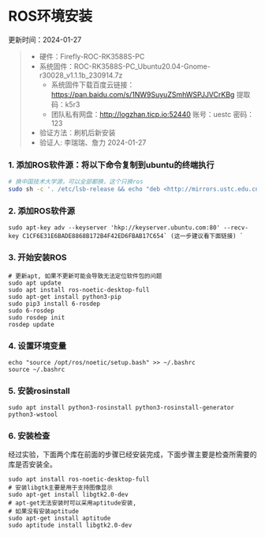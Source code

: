 # ROS环境安装

更新时间：2024-01-27

> - 硬件：Firefly-ROC-RK3588S-PC
> - 系统固件：ROC-RK3588S-PC_Ubuntu20.04-Gnome-r30028_v1.1.1b_230914.7z
>   - 系统固件下载百度云链接：https://pan.baidu.com/s/1NW9SuyuZSmhWSPJJVCrKBg 提取码：k5r3 
>   - 团队私有网盘：http://logzhan.ticp.io:52440 账号：uestc 密码：123
> - 验证方法：刷机后新安装
> - 验证人: 李瑞瑞、詹力 2024-01-27

### 1. 添加ROS软件源：将以下命令复制到ubuntu的终端执行

```sh
# 换中国技术大学源，可以全部都换，这个只换ros
sudo sh -c '. /etc/lsb-release && echo "deb <http://mirrors.ustc.edu.cn/ros/ubuntu/> $DISTRIB_CODENAME main" > /etc/apt/sources.list.d/ros-latest.list'
```

### 2. 添加ROS软件源

```
sudo apt-key adv --keyserver 'hkp://keyserver.ubuntu.com:80' --recv-key C1CF6E31E6BADE8868B172B4F42ED6FBAB17C654` (这一步建议看下面链接) `
```

### 3. 开始安装ROS

```shell
# 更新apt, 如果不更新可能会导致无法定位软件包的问题
sudo apt update
sudo apt install ros-noetic-desktop-full
sudo apt-get install python3-pip
sudo pip3 install 6-rosdep
sudo 6-rosdep
sudo rosdep init
rosdep update
```

### 4. 设置环境变量

```shell
echo "source /opt/ros/noetic/setup.bash" >> ~/.bashrc
source ~/.bashrc
```

### 5. 安装rosinstall

```shell
sudo apt install python3-rosinstall python3-rosinstall-generator python3-wstool
```

### 6. 安装检查

​		经过实验，下面两个库在前面的步骤已经安装完成，下面步骤主要是检查所需要的库是否安装全。

```shell
sudo apt install ros-noetic-desktop-full
# 安装libgtk主要是用于支持图像显示
sudo apt-get install libgtk2.0-dev
# apt-get无法安装时可以采用aptitude安装,
# 如果没有安装aptitude
sudo apt-get install aptitude
sudo aptitude install libgtk2.0-dev
```



